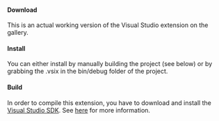 #### Download
This is an actual working version of the Visual Studio extension on the gallery.

#### Install
You can either install by manually building the project (see below) or by grabbing the .vsix in the bin/debug folder of the project.

#### Build
In order to compile this extension, you have to download and install the [Visual Studio SDK](http://go.microsoft.com/?linkid=9832352).
See [here](http://www.visualstudio.com/integrate/explore/explore-vside-vsi) for more information.
